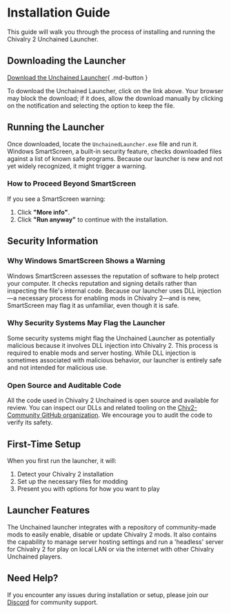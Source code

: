 # Installation Guide

This guide will walk you through the process of installing and running the Chivalry 2 Unchained Launcher.

## Downloading the Launcher

[Download the Unchained Launcher](https://github.com/Chiv2-Community/UnchainedLauncher/releases/latest/download/UnchainedLauncher.exe){ .md-button }

To download the Unchained Launcher, click on the link above. Your browser may block the download; if it does, allow the download manually by clicking on the notification and selecting the option to keep the file.

## Running the Launcher

Once downloaded, locate the `UnchainedLauncher.exe` file and run it. Windows SmartScreen, a built-in security feature, checks downloaded files against a list of known safe programs. Because our launcher is new and not yet widely recognized, it might trigger a warning.

### How to Proceed Beyond SmartScreen

If you see a SmartScreen warning:
1. Click **"More info"**.
2. Click **"Run anyway"** to continue with the installation.

## Security Information

### Why Windows SmartScreen Shows a Warning

Windows SmartScreen assesses the reputation of software to help protect your computer. It checks reputation and signing details rather than inspecting the file's internal code. Because our launcher uses DLL injection—a necessary process for enabling mods in Chivalry 2—and is new, SmartScreen may flag it as unfamiliar, even though it is safe.

### Why Security Systems May Flag the Launcher

Some security systems might flag the Unchained Launcher as potentially malicious because it involves DLL injection into Chivalry 2. This process is required to enable mods and server hosting. While DLL injection is sometimes associated with malicious behavior, our launcher is entirely safe and not intended for malicious use.

### Open Source and Auditable Code

All the code used in Chivalry 2 Unchained is open source and available for review. You can inspect our DLLs and related tooling on the [Chiv2-Community GitHub organization](https://github.com/chiv2-community). We encourage you to audit the code to verify its safety.

## First-Time Setup

When you first run the launcher, it will:

1. Detect your Chivalry 2 installation
2. Set up the necessary files for modding
3. Present you with options for how you want to play

## Launcher Features

The Unchained launcher integrates with a repository of community-made mods to easily enable, disable or update Chivalry 2 mods. It also contains the capability to manage server hosting settings and run a 'headless' server for Chivalry 2 for play on local LAN or via the internet with other Chivalry Unchained players.

## Need Help?

If you encounter any issues during installation or setup, please join our [Discord](https://discord.gg/chiv2unchained) for community support.
